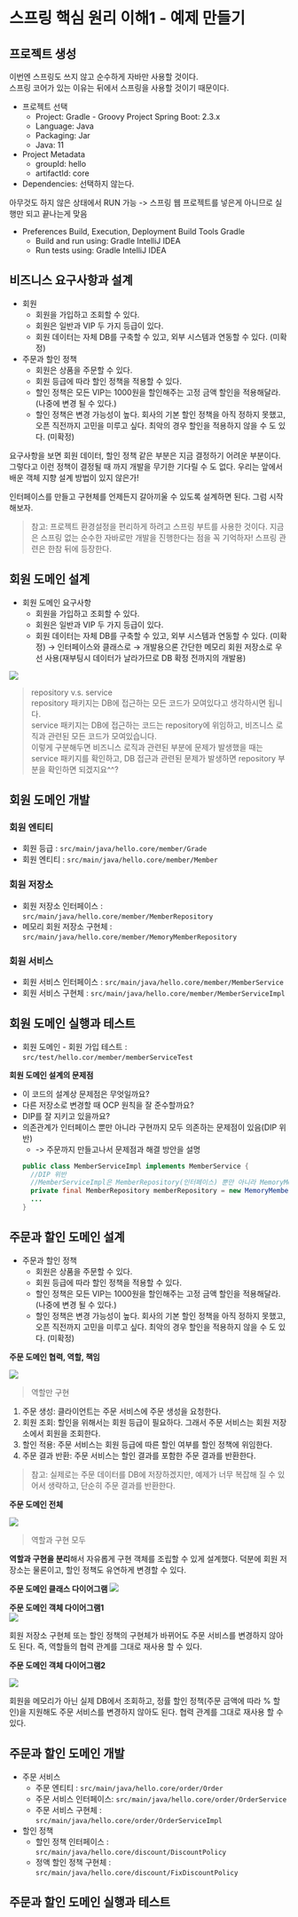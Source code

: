 # 스프링 핵심 원리 이해1 - 예제 만들기  


## 프로젝트 생성
이번엔 스프링도 쓰지 않고 순수하게 자바만 사용할 것이다.  
스프링 코어가 있는 이유는 뒤에서 스프링을 사용할 것이기 때문이다.  

- 프로젝트 선택
  - Project: Gradle - Groovy Project Spring Boot: 2.3.x
  - Language: Java
  - Packaging: Jar
  - Java: 11 
- Project Metadata
  - groupId: hello
  - artifactId: core 
- Dependencies: 선택하지 않는다.  

아무것도 하지 않은 상태에서 RUN 가능 -> 스프링 웹 프로젝트를 넣은게 아니므로 실행만 되고 끝나는게 맞음  
- Preferences Build, Execution, Deployment Build Tools Gradle 
  - Build and run using: Gradle IntelliJ IDEA
  - Run tests using: Gradle IntelliJ IDEA
## 비즈니스 요구사항과 설계
- 회원
  - 회원을 가입하고 조회할 수 있다.
  - 회원은 일반과 VIP 두 가지 등급이 있다.
  - 회원 데이터는 자체 DB를 구축할 수 있고, 외부 시스템과 연동할 수 있다. (미확정)
- 주문과 할인 정책
  - 회원은 상품을 주문할 수 있다.
  - 회원 등급에 따라 할인 정책을 적용할 수 있다.
  - 할인 정책은 모든 VIP는 1000원을 할인해주는 고정 금액 할인을 적용해달라. (나중에 변경 될 수 있다.)
  - 할인 정책은 변경 가능성이 높다. 회사의 기본 할인 정책을 아직 정하지 못했고, 오픈 직전까지 고민을 미루고 싶다. 최악의 경우 할인을 적용하지 않을 수 도 있다. (미확정)

요구사항을 보면 회원 데이터, 할인 정책 같은 부분은 지금 결정하기 어려운 부분이다. 그렇다고 이런 정책이 결정될 때 까지 개발을 무기한 기다릴 수 도 없다. 우리는 앞에서 배운 객체 지향 설계 방법이 있지 않은가!  

인터페이스를 만들고 구현체를 언제든지 갈아끼울 수 있도록 설계하면 된다. 그럼 시작해보자.  

> 참고: 프로젝트 환경설정을 편리하게 하려고 스프링 부트를 사용한 것이다. 지금은 스프링 없는 순수한 자바로만 개발을 진행한다는 점을 꼭 기억하자! 스프링 관련은 한참 뒤에 등장한다.
## 회원 도메인 설계
- 회원 도메인 요구사항
  - 회원을 가입하고 조회할 수 있다.
  - 회원은 일반과 VIP 두 가지 등급이 있다.
  - 회원 데이터는 자체 DB를 구축할 수 있고, 외부 시스템과 연동할 수 있다. (미확정) → 인터페이스와 클래스로 → 개발용으론 간단한 메모리 회원 저장소로 우선 사용(재부팅시 데이터가 날라가므로 DB 확정 전까지의 개발용)

![](https://user-images.githubusercontent.com/91110192/215238613-dc6b4134-e12c-4700-adcd-6d613e46c645.png)  

> repository v.s. service  
repository 패키지는 DB에 접근하는 모든 코드가 모여있다고 생각하시면 됩니다.  
service 패키지는 DB에 접근하는 코드는 repository에 위임하고, 비즈니스 로직과 관련된 모든 코드가 모여있습니다.  
이렇게 구분해두면 비즈니스 로직과 관련된 부분에 문제가 발생했을 때는 service 패키지를 확인하고, DB 접근과 관련된 문제가 발생하면 repository 부분을 확인하면 되겠지요^^?


## 회원 도메인 개발
### 회원 엔티티
- 회원 등급 : `src/main/java/hello.core/member/Grade`
- 회원 엔티티 : `src/main/java/hello.core/member/Member`

### 회원 저장소
- 회원 저장소 인터페이스 : `src/main/java/hello.core/member/MemberRepository`
- 메모리 회원 저장소 구현체 : `src/main/java/hello.core/member/MemoryMemberRepository`

### 회원 서비스
- 회원 서비스 인터페이스 : `src/main/java/hello.core/member/MemberService`
- 회원 서비스 구현체 : `src/main/java/hello.core/member/MemberServiceImpl`

## 회원 도메인 실행과 테스트
- 회원 도메인 - 회원 가입 테스트 : `src/test/hello.cor/member/memberServiceTest`  

**회원 도메인 설계의 문제점**
- 이 코드의 설계상 문제점은 무엇일까요?
- 다른 저장소로 변경할 때 OCP 원칙을 잘 준수할까요?
- DIP를 잘 지키고 있을까요?
- 의존관계가 인터페이스 뿐만 아니라 구현까지 모두 의존하는 문제점이 있음(DIP 위반)
  - -> 주문까지 만들고나서 문제점과 해결 방안을 설명  
  ```java
  public class MemberServiceImpl implements MemberService {
    //DIP 위반
    //MemberServiceImpl은 MemberRepository(인터페이스) 뿐만 아니라 MemoryMemberRepository(구현체)에도 의존
    private final MemberRepository memberRepository = new MemoryMemberRepository();
    ...
  }
  ```
## 주문과 할인 도메인 설계
- 주문과 할인 정책
  - 회원은 상품을 주문할 수 있다.
  - 회원 등급에 따라 할인 정책을 적용할 수 있다.
  - 할인 정책은 모든 VIP는 1000원을 할인해주는 고정 금액 할인을 적용해달라. (나중에 변경 될 수 있다.)
  - 할인 정책은 변경 가능성이 높다. 회사의 기본 할인 정책을 아직 정하지 못했고, 오픈 직전까지 고민을 미루고 싶다. 최악의 경우 할인을 적용하지 않을 수 도 있다. (미확정)  

**주문 도메인 협력, 역할, 책임**  

![](https://user-images.githubusercontent.com/91110192/216542692-27206351-c9d6-4b71-a8ac-e381c81aa065.png)

> 역할만 구현  

1. 주문 생성: 클라이언트는 주문 서비스에 주문 생성을 요청한다.
2. 회원 조회: 할인을 위해서는 회원 등급이 필요하다. 그래서 주문 서비스는 회원 저장소에서 회원을 조회한다.
3. 할인 적용: 주문 서비스는 회원 등급에 따른 할인 여부를 할인 정책에 위임한다. 
4. 주문 결과 반환: 주문 서비스는 할인 결과를 포함한 주문 결과를 반환한다.
> 참고: 실제로는 주문 데이터를 DB에 저장하겠지만, 예제가 너무 복잡해 질 수 있어서 생략하고, 단순히 주문 결과를 반환한다.

**주문 도메인 전체**  

![](https://user-images.githubusercontent.com/91110192/216542685-ed4adfa7-16c7-4561-b1db-2594af553f1f.png)  

> 역할과 구현 모두  

**역할과 구현을 분리**해서 자유롭게 구현 객체를 조립할 수 있게 설계했다. 덕분에 회원 저장소는 물론이고, 할인 정책도 유연하게 변경할 수 있다.


**주문 도메인 클래스 다이어그램**
![](https://user-images.githubusercontent.com/91110192/216542664-8076171f-0437-410c-a103-22ac0d9d69ac.png)

**주문 도메인 객체 다이어그램1**  
![](https://user-images.githubusercontent.com/91110192/216542681-39fcbcea-76ff-4692-a1c2-818ecbe07ab2.png)  

회원 저장소 구현체 또는 할인 정책의 구현체가 바뀌어도 주문 서비스를 변경하지 않아도 된다. 즉, 역할들의 협력 관계를 그대로 재사용 할 수 있다.

**주문 도메인 객체 다이어그램2**  

![](https://user-images.githubusercontent.com/91110192/216542676-a0045841-a1ed-454b-a7ed-bb2ef1062081.png)  

회원을 메모리가 아닌 실제 DB에서 조회하고, 정률 할인 정책(주문 금액에 따라 % 할인)을 지원해도 주문 서비스를 변경하지 않아도 된다.
협력 관계를 그대로 재사용 할 수 있다.

## 주문과 할인 도메인 개발
- 주문 서비스
  - 주문 엔티티 : `src/main/java/hello.core/order/Order`
  - 주문 서비스 인터페이스: `src/main/java/hello.core/order/OrderService`
  - 주문 서비스 구현체 : `src/main/java/hello.core/order/OrderServiceImpl`
- 할인 정책
  - 할인 정책 인터페이스 : `src/main/java/hello.core/discount/DiscountPolicy`
  - 정액 할인 정책 구현체 : `src/main/java/hello.core/discount/FixDiscountPolicy`

## 주문과 할인 도메인 실행과 테스트